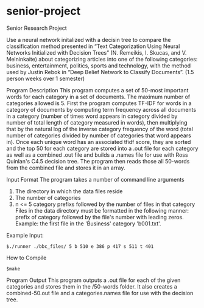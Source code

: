 # senior-project
Senior Research Project

Use a neural network initalized with a decisin tree to compare the classification 
method presented in “Text Categorization Using Neural Networks Initialized with 
Decision Trees” (N. Remeikis, I. Skucas, and V. Melninkaite) about categorizing 
articles into one of the following categories: business, entertainment, politics, 
sports and technology, with the method used by Justin Rebok in “Deep Belief Network 
to Classify Documents”. (1.5 person weeks over 1 semester)

Program Description
This program computes a set of 50-most important words for each category in a set of 
documents. The maximum number of categories allowed is 5. First the program computes 
TF-IDF for words in a category of documents by computing term frequency across all 
documents in a category (number of times word appears in category divided by number 
of total length of category measured in words), then multiplying that by the natural 
log of the inverse category frequency of the word (total number of categories divided 
by number of categories that word appears in). Once each unique word has an associated 
tfidf score, they are sorted and the top 50 for each category are stored into a .out 
file for each category as well as a combined .out file and builds a .names file for use
with Ross Quinlan's C4.5 decision tree. The program then reads those all 50-words from 
the combined file and stores it in an array.

Input Format
The program takes a number of command line arguments
  1. The directory in which the data files reside
  2. The number of categories
  3. n <= 5 category prefixs followed by the number of files in that category
Files in the data directory must be formatted in the following manner:
  prefix of category followed by the file's number with leading zeros.
  Example: the first file in the 'Business' category 'b001.txt'.

Example Input:
```
$./runner ./bbc_files/ 5 b 510 e 386 p 417 s 511 t 401 
```

How to Compile
```
$make
```

Program Output
This program outputs a .out file for each of the given categories and stores them in the
/50-words folder. It also creates a combined-50.out file and a categories.names file for
use with the decision tree.
